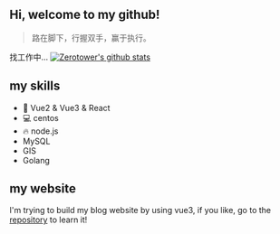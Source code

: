 ## Hi, welcome to my github!
> 路在脚下，行握双手，赢于执行。

找工作中...
[![Zerotower's github stats](https://github-readme-stats.vercel.app/api?username=zerotower69)](https://github.com/anuraghazra/github-readme-stats)
## my skills
* 🔧 Vue2 & Vue3 & React
* 💻 centos
* 🔥 node.js
* MySQL
* GIS
* Golang

## my website
I'm trying to build my blog website by using vue3, if you like, go to the [repository](https://github.com/zerotower69/blog) to learn it!
